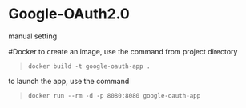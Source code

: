 
# Google-OAuth2.0
manual setting

#Docker 
to create an image, use the command from project directory
>```docker build -t google-oauth-app .```

to launch the app, use the command 
>```docker run --rm -d -p 8080:8080 google-oauth-app```